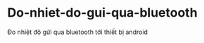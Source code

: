Do-nhiet-do-gui-qua-bluetooth
=============================

Đo nhiệt độ gửi qua bluetooth tới thiết bị android
